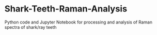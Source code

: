 # Shark-Teeth-Raman-Analysis
Python code and Jupyter Notebook for processing and analysis of Raman spectra of shark/ray teeth
